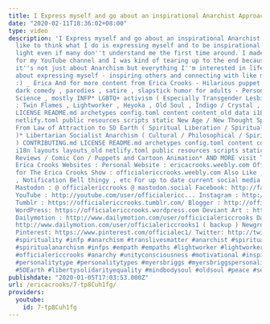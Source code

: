 ```yaml
---
title: I Express myself and go about an inspirational Anarchist Approach
date: "2020-02-11T18:36:02+08:00"
type: video
description: 'I Express myself and go about an inspirational Anarchist Approach I
  like to think what I do is expressing myself and to be inspirational in a positive
  light even if many don''t understand me the first time around. I made this video
  for my YouTube channel and I was kind of tearing up to the end because I feel that
  it''s not just about Anarchism but everything I''m interested in life , it''s all
  about expressing myself - inspiring others and connecting with like minded people.
  :) _ Erica And for more content from Erica Crooks - Hilarious puppet and cartoon
  dark comedy , parodies , satire , slapstick humor for adults - Personality Type
  Science , mostly INFP* LGBTQ+ activism ( Especially Transgender Lesbians )* Empath
  : Twin Flames , Lightworker , Heyoka , Old Soul , Indigo / Crystal , Starseeds CONTRIBUTING.md
  LICENSE README.md archetypes config.toml content content_old data i18n layouts layouts_old
  netlify.toml public resources scripts static New Age / New Thought Spirituality
  From Law of Attraction to 5D Earth ( Spiritual Liberation / Spiritual Anarchism
  )* Libertarian Socialist Anarchism ( Cultural / Philosophical / Spiritual / Pacifism
  ) CONTRIBUTING.md LICENSE README.md archetypes config.toml content content_old data
  i18n layouts layouts_old netlify.toml public resources scripts static Pop Culture
  Reviews / Comic Con / Puppets and Cartoon Animation* AND MORE visit The Official
  Erica Crooks Websites : Personal Website : ericacrooks.weebly.com Official Website
  for The Erica Crooks Show : officialericcrooks.weebly.com Also Like , Subscribe
  , Notification Bell thingy , etc For up to date current social media check out https://linktr.ee/officialericcrooks
  Mastodon : @ officialericcrooks @ mastodon.social Facebook: http://facebook.com/officialericcrooks
  YouTube : http://youtube.com/user/officialericc... Instagram : http://Instagram.com/officialericcrooks/
  Tumblr : https://officialericcrooks.tumblr.com/ Blogger : http://officialericcrooks.blogspot.com/
  WordPress: https://officialericcrooks.wordpress.com Deviant Art : https://www.deviantart.com/officialericcrooks
  Dailymotion : http://www.dailymotion.com/user/officicialericcrooks Dailymotion :
  http://www.dailymotion.com/user/officialericcrooks1 ( backup ) Newgrounds: http://officialericcrooks.newgrounds.com
  Pinterest: https://www.pinterest.com/officialec1/ Twitter: http://twitter.com/crooks_erica
  #spirituality #infp #anarchism #translivesmatter #anarchist #spiritualanarchist
  #spiritualanarchism #infps #empath #empaths #lightworker #lightworkers #ericacrooks
  #officialericcrooks #anarchy #unityconsciousness #motivational #inspirational #mbti
  #personalitytype #personalitytypes #myersbriggs #myersbriggspersonalitytypes #lawofattraction
  #5DEarth #libertysolidarityequality #mindbodysoul #oldsoul #peace #selflove'
publishdate: "2020-01-05T17:03:53.000Z"
url: /ericacrooks/7-tp8Cuh1fg/
providers:
  youtube:
    id: 7-tp8Cuh1fg
---
```

